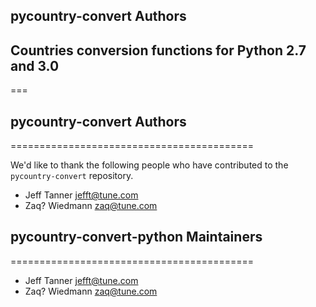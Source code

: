## pycountry-convert Authors
## Countries conversion functions for Python 2.7 and 3.0
===

## pycountry-convert Authors
==========================================

We'd like to thank the following people who have contributed to the `pycountry-convert` repository.

- Jeff Tanner <jefft@tune.com>
- Zaq? Wiedmann <zaq@tune.com>

## pycountry-convert-python Maintainers
==========================================

- Jeff Tanner <jefft@tune.com>
- Zaq? Wiedmann <zaq@tune.com>
